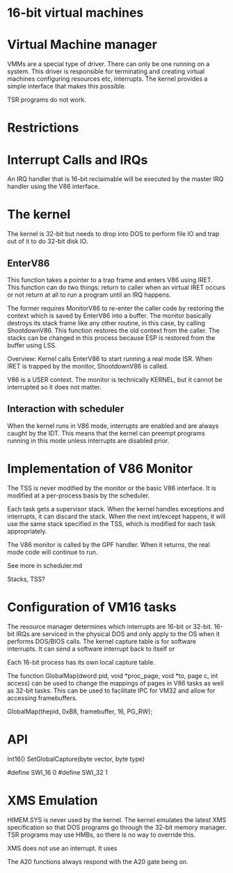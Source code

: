 # 16-bit virtual machines

# Virtual Machine manager

VMMs are a special type of driver. There can only be one running on a system. This driver is responsible for terminating and creating virtual machines configuring resources etc, interrupts. The kernel provides a simple interface that makes this possible.

TSR programs do not work.

# Restrictions

# Interrupt Calls and IRQs

An IRQ handler that is 16-bit reclaimable will be executed by the master IRQ handler using the V86 interface.

# The kernel

The kernel is 32-bit but needs to drop into DOS to perform file IO and trap out of it to do 32-bit disk IO.

## EnterV86

This function takes a pointer to a trap frame and enters V86 using IRET. This function can do two things: return to caller when an virtual IRET occurs or not return at all to run a program until an IRQ happens.

The former requires MonitorV86 to re-enter the caller code by restoring the context which is saved by EnterV86 into a buffer. The monitor basically destroys its stack frame like any other routine, in this case, by calling ShootdownV86. This function restores the old context from the caller. The stacks can be changed in this process because ESP is restored from the buffer using LSS.

Overview: Kernel calls EnterV86 to start running a real mode ISR. When IRET is trapped by the monitor, ShootdownV86 is called. 

V86 is a USER context. The monitor is technically KERNEL, but it cannot be interrupted so it does not matter.

## Interaction with scheduler

When the kernel runs in V86 mode, interrupts are enabled and are always caught by the IDT. This means that the kernel can preempt programs running in this mode unless interrupts are disabled prior.

# Implementation of V86 Monitor

The TSS is never modified by the monitor or the basic V86 interface. It is modified at a per-process basis by the scheduler.

Each task gets a supervisor stack. When the kernel handles exceptions and interrupts, it can discard the stack. When the next int/except happens, it will use the same stack specified in the TSS, which is modified for each task appropriately.

The V86 monitor is called by the GPF handler. When it returns, the real mode code will continue to run.

See more in scheduler.md

Stacks, TSS?

# Configuration of VM16 tasks

The resource manager determines which interrupts are 16-bit or 32-bit. 16-bit IRQs are serviced in the physical DOS and only apply to the OS when it performs DOS/BIOS calls. The kernel capture table is for software interrupts. It can send a software interrupt back to itself or 

Each 16-bit process has its own local capture table.

The function GlobalMap(dword pid, void *proc_page, void *to, page c, int access) can be used to change the mappings of pages in V86 tasks as well as 32-bit tasks. This can be used to facilitate IPC for VM32 and allow for accessing framebuffers.

GlobalMap(thepid, 0xB8, framebuffer, 16, PG_RW);

# API

Int16()
SetGlobalCapture(byte vector, byte type)

#define SWI_16 0
#define SWI_32 1

# XMS Emulation

HIMEM.SYS is never used by the kernel. The kernel emulates the latest XMS specification so that DOS programs go through the 32-bit memory manager. TSR programs may use HMBs, so there is no way to override this.

XMS does not use an interrupt. It uses 

The A20 functions always respond with the A20 gate being on.
